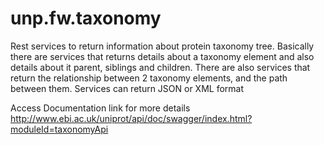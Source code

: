 # unp.fw.taxonomy
Rest services to return information about protein taxonomy tree. Basically there are services that returns details about a taxonomy element and also details about it parent, siblings and children. There are also services that return the relationship between 2 taxonomy elements, and the path between them. Services can return JSON or XML format

Access Documentation link for more details http://www.ebi.ac.uk/uniprot/api/doc/swagger/index.html?moduleId=taxonomyApi
